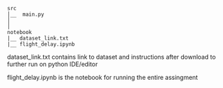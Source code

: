 
```
src
│__  main.py
│   
│   
notebook
|__ dataset_link.txt
|__ flight_delay.ipynb
```


dataset_link.txt contains link to dataset and instructions after download to further run on python IDE/editor

flight_delay.ipynb is the notebook for running the entire assingment
